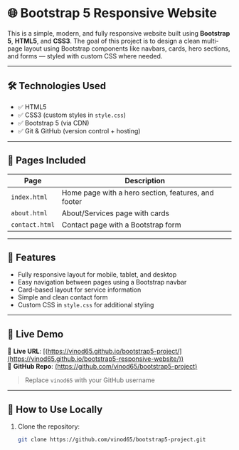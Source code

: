 # 🌐 Bootstrap 5 Responsive Website

This is a simple, modern, and fully responsive website built using **Bootstrap 5**, **HTML5**, and **CSS3**. The goal of this project is to design a clean multi-page layout using Bootstrap components like navbars, cards, hero sections, and forms — styled with custom CSS where needed.

---

## 🛠️ Technologies Used

- ✅ HTML5  
- ✅ CSS3 (custom styles in `style.css`)  
- ✅ Bootstrap 5 (via CDN)  
- ✅ Git & GitHub (version control + hosting)

---

## 📁 Pages Included

| Page          | Description                                       |
|---------------|---------------------------------------------------|
| `index.html`  | Home page with a hero section, features, and footer |
| `about.html`  | About/Services page with cards                    |
| `contact.html`| Contact page with a Bootstrap form               |

---

## 🎨 Features

- Fully responsive layout for mobile, tablet, and desktop
- Easy navigation between pages using a Bootstrap navbar
- Card-based layout for service information
- Simple and clean contact form
- Custom CSS in `style.css` for additional styling

---

## 🚀 Live Demo

🔗 **Live URL**: [(https://vinod65.github.io/bootstrap5-project/](https://vinod65.github.io/bootstrap5-responsive-website/))  
📁 **GitHub Repo**: [(https://github.com/vinod65/bootstrap5-project)](https://github.com/vinod65/bootstrap5-responsive-website.git)

> Replace `vinod65` with your GitHub username

---

## 📂 How to Use Locally

1. Clone the repository:
   ```bash
   git clone https://github.com/vinod65/bootstrap5-project.git
